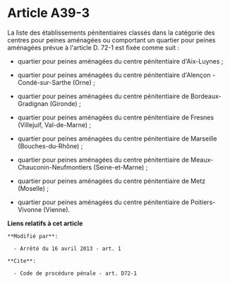 # Article A39-3

La liste des établissements pénitentiaires classés dans la catégorie des centres pour peines aménagées ou comportant un
quartier pour peines aménagées prévue à l'article D. 72-1 est fixée comme suit :

- quartier pour peines aménagées du centre pénitentiaire d'Aix-Luynes ; 

- quartier pour peines aménagées du centre pénitentiaire d'Alençon - Condé-sur-Sarthe (Orne) ; 

- quartier pour peines aménagées du centre pénitentiaire de Bordeaux-Gradignan (Gironde) ;

- quartier pour peines aménagées du centre pénitentiaire de Fresnes (Villejuif, Val-de-Marne) ;

- quartier pour peines aménagées du centre pénitentiaire de Marseille (Bouches-du-Rhône) ;

- quartier pour peines aménagées du centre pénitentiaire de Meaux-Chauconin-Neufmontiers (Seine-et-Marne) ;

- quartier pour peines aménagées du centre pénitentiaire de Metz (Moselle) ;

- quartier pour peines aménagées du centre pénitentiaire de Poitiers-Vivonne (Vienne).

**Liens relatifs à cet article**

	**Modifié par**:

	  - Arrêté du 16 avril 2013 - art. 1

	**Cite**:

	  - Code de procédure pénale - art. D72-1
